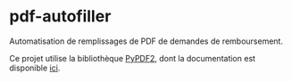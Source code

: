 # pdf-autofiller

Automatisation de remplissages de PDF de demandes de remboursement.

Ce projet utilise la bibliothèque [PyPDF2](https://github.com/mstamy2/PyPDF2),
dont la documentation est disponible [ici](https://pythonhosted.org/PyPDF2/).
